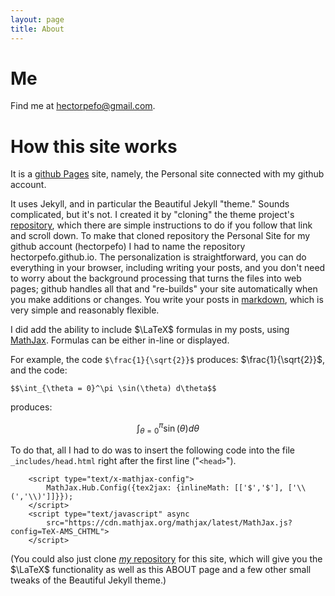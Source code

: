 ```yaml
---
layout: page
title: About
---
```


Me
==

Find me at hectorpefo@gmail.com.


How this site works
===================

It is a [github Pages](https://pages.github.com/) site, namely, the Personal site connected with my github account.

It uses Jekyll, and in particular the Beautiful Jekyll "theme." Sounds complicated, but it's not. I created it by "cloning" the theme project's [repository](https://github.com/daattali/beautiful-jekyll), which there are simple instructions to do if you follow that link and scroll down. To make that cloned repository the Personal Site for my github account (hectorpefo) I had to name the repository hectorpefo.github.io. The personalization is straightforward, you can do everything in your browser, including writing your posts, and you don't need to worry about the background processing that turns the files into web pages; github handles all that and "re-builds" your site automatically when you make additions or changes. You write your posts in [markdown](https://github.com/adam-p/markdown-here/wiki/Markdown-Cheatsheet), which is very simple and reasonably flexible.

I did add the ability to include $\LaTeX$ formulas in my posts, using [MathJax](https://www.mathjax.org/). Formulas can be either in-line or displayed. 

For example, the code `$\frac{1}{\sqrt{2}}$` produces: $\frac{1}{\sqrt{2}}$, and the code:

```
$$\int_{\theta = 0}^\pi \sin(\theta) d\theta$$
```

produces:

$$ \int_{\theta = 0}^\pi \sin(\theta) d\theta $$

To do that, all I had to do was to insert the following code into the file `_includes/head.html` right after the first line ("`<head>`"). 
```
    <script type="text/x-mathjax-config">
        MathJax.Hub.Config({tex2jax: {inlineMath: [['$','$'], ['\\(','\\)']]}});
    </script>
    <script type="text/javascript" async
        src="https://cdn.mathjax.org/mathjax/latest/MathJax.js?config=TeX-AMS_CHTML">
    </script>
```

(You could also just clone [_my_ repository](https://github.com/hectorpefo/hectorpefo.github.io) for this site, which will give you the $\LaTeX$ functionality as well as this ABOUT page and a few other small tweaks of the Beautiful Jekyll theme.)
